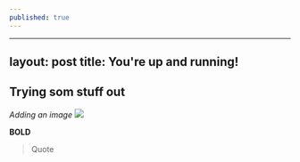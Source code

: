 ```yaml
---
published: true
---
```

---
layout: post
title: You're up and running!
---

## Trying som stuff out

_Adding an image_
![]({{site.baseurl}}/images/IMG_0019.jpg)

**BOLD**

> Quote
